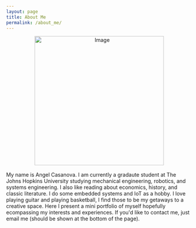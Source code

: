 ```yaml
---
layout: page
title: About Me
permalink: /about_me/
---
```



<!-- ![Image]({{ site.baseurl }}/assets/Headshot3.jpg) -->
<!-- <img src="{{ site.baseurl }}/assets/Headshot3.jpg" alt="Image" width="300" /> -->

<!-- inputing an image-->
<!-- with centering of image -->
<div style="text-align: center;">
    <img src="{{ site.baseurl }}/assets/Headshot3.jpg" alt="Image" width="350">
</div>

<br>
My name is Angel Casanova. I am currently a gradaute student at The Johns Hopkins University studying mechanical engineering, robotics, and systems engineering. I  also like reading about economics, history, and classic literature. I do some embedded systems and IoT as a hobby. I love playing guitar and playing basketball, I find those to be my getaways to a creative space. Here I present a mini portfolio of myself hopefully ecompassing my interests and experiences. If you'd like to contact me, just email me (should be shown at the bottom of the page).


